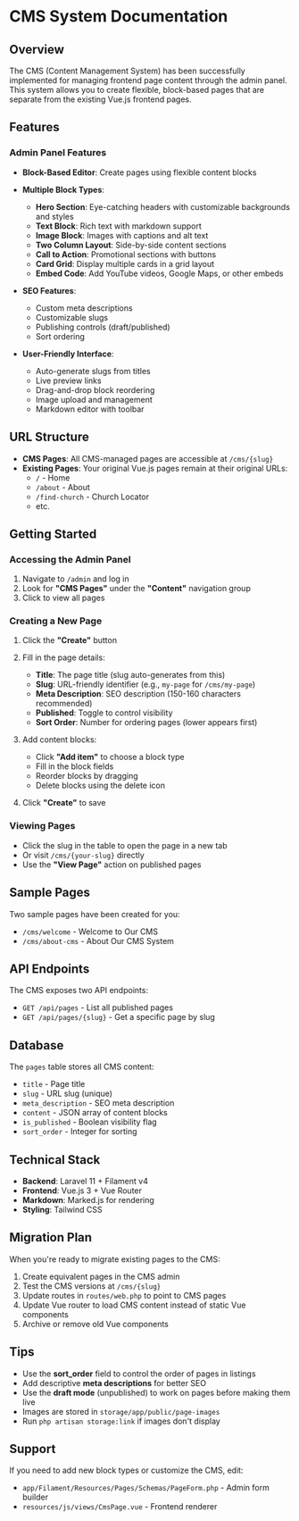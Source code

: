 # CMS System Documentation

## Overview

The CMS (Content Management System) has been successfully implemented for managing frontend page content through the admin panel. This system allows you to create flexible, block-based pages that are separate from the existing Vue.js frontend pages.

## Features

### Admin Panel Features

-   **Block-Based Editor**: Create pages using flexible content blocks
-   **Multiple Block Types**:

    -   **Hero Section**: Eye-catching headers with customizable backgrounds and styles
    -   **Text Block**: Rich text with markdown support
    -   **Image Block**: Images with captions and alt text
    -   **Two Column Layout**: Side-by-side content sections
    -   **Call to Action**: Promotional sections with buttons
    -   **Card Grid**: Display multiple cards in a grid layout
    -   **Embed Code**: Add YouTube videos, Google Maps, or other embeds

-   **SEO Features**:

    -   Custom meta descriptions
    -   Customizable slugs
    -   Publishing controls (draft/published)
    -   Sort ordering

-   **User-Friendly Interface**:
    -   Auto-generate slugs from titles
    -   Live preview links
    -   Drag-and-drop block reordering
    -   Image upload and management
    -   Markdown editor with toolbar

## URL Structure

-   **CMS Pages**: All CMS-managed pages are accessible at `/cms/{slug}`
-   **Existing Pages**: Your original Vue.js pages remain at their original URLs:
    -   `/` - Home
    -   `/about` - About
    -   `/find-church` - Church Locator
    -   etc.

## Getting Started

### Accessing the Admin Panel

1. Navigate to `/admin` and log in
2. Look for **"CMS Pages"** under the **"Content"** navigation group
3. Click to view all pages

### Creating a New Page

1. Click the **"Create"** button
2. Fill in the page details:

    - **Title**: The page title (slug auto-generates from this)
    - **Slug**: URL-friendly identifier (e.g., `my-page` for `/cms/my-page`)
    - **Meta Description**: SEO description (150-160 characters recommended)
    - **Published**: Toggle to control visibility
    - **Sort Order**: Number for ordering pages (lower appears first)

3. Add content blocks:

    - Click **"Add item"** to choose a block type
    - Fill in the block fields
    - Reorder blocks by dragging
    - Delete blocks using the delete icon

4. Click **"Create"** to save

### Viewing Pages

-   Click the slug in the table to open the page in a new tab
-   Or visit `/cms/{your-slug}` directly
-   Use the **"View Page"** action on published pages

## Sample Pages

Two sample pages have been created for you:

-   `/cms/welcome` - Welcome to Our CMS
-   `/cms/about-cms` - About Our CMS System

## API Endpoints

The CMS exposes two API endpoints:

-   `GET /api/pages` - List all published pages
-   `GET /api/pages/{slug}` - Get a specific page by slug

## Database

The `pages` table stores all CMS content:

-   `title` - Page title
-   `slug` - URL slug (unique)
-   `meta_description` - SEO meta description
-   `content` - JSON array of content blocks
-   `is_published` - Boolean visibility flag
-   `sort_order` - Integer for sorting

## Technical Stack

-   **Backend**: Laravel 11 + Filament v4
-   **Frontend**: Vue.js 3 + Vue Router
-   **Markdown**: Marked.js for rendering
-   **Styling**: Tailwind CSS

## Migration Plan

When you're ready to migrate existing pages to the CMS:

1. Create equivalent pages in the CMS admin
2. Test the CMS versions at `/cms/{slug}`
3. Update routes in `routes/web.php` to point to CMS pages
4. Update Vue router to load CMS content instead of static Vue components
5. Archive or remove old Vue components

## Tips

-   Use the **sort_order** field to control the order of pages in listings
-   Add descriptive **meta descriptions** for better SEO
-   Use the **draft mode** (unpublished) to work on pages before making them live
-   Images are stored in `storage/app/public/page-images`
-   Run `php artisan storage:link` if images don't display

## Support

If you need to add new block types or customize the CMS, edit:

-   `app/Filament/Resources/Pages/Schemas/PageForm.php` - Admin form builder
-   `resources/js/views/CmsPage.vue` - Frontend renderer
